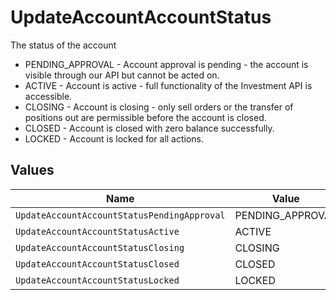 # UpdateAccountAccountStatus

The status of the account
* PENDING_APPROVAL - Account approval is pending - the account is visible through our API but cannot be acted on.
* ACTIVE - Account is active - full functionality of the Investment API is accessible.
* CLOSING - Account is closing - only sell orders or the transfer of positions out are permissible before the account is closed.
* CLOSED - Account is closed with zero balance successfully.
* LOCKED - Account is locked for all actions.


## Values

| Name                                        | Value                                       |
| ------------------------------------------- | ------------------------------------------- |
| `UpdateAccountAccountStatusPendingApproval` | PENDING_APPROVAL                            |
| `UpdateAccountAccountStatusActive`          | ACTIVE                                      |
| `UpdateAccountAccountStatusClosing`         | CLOSING                                     |
| `UpdateAccountAccountStatusClosed`          | CLOSED                                      |
| `UpdateAccountAccountStatusLocked`          | LOCKED                                      |